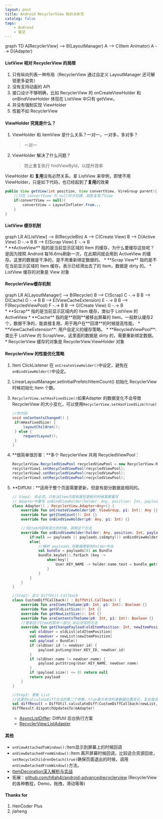 ```yaml
---
layout: post
title: Android RecyclerView 知识点补充
catalog: false
tags:
    - Android
    - 笔记
---
```




<div class="mermaid">
graph TD
A[RecyclerView] --> B(LayoutManager)
A --> C(Item Animator)
A --> D(Adapter)
</div>

#### ListView 相对 RecyclerView 的局限

1. 只有纵向列表一种布局（RecyclerView 通过自定义 LayoutManager 还可解锁更多姿势）
2. 没有支持动画的 API
3.  接口设计不够明确，比如 RecyclerView 的 onCreateViewHolder 和 onBindViewHolder 体现在 ListView 中只有 getView。
4. 并没有强制实现 ViewHolder
5. 性能不如 RecyclerView

#### ViewHolder 究竟是什么？

1. ViewHolder 和 itemView 是什么关系？一对一，一对多，多对多？

   > 一对一

2. ViewHolder 解决了什么问题？

   > 防止重复执行 findViewById，以提升效率

ViewHolder 和 **复用**没有必然关系，拿 ListView  来举例，即使不用 ViewHolder，只是如下代码，也已经起到了**复用**的效果
```java
public View getView(int position, View convertView, VireGroup parent){
	//只在 convertView 为 null时才创建，就是复用了View
	if(convertView == null){
		convertView = LayoutInflater.from...
	}
}
```



#### ListView 缓存机制

<div class="mermaid">
graph LR
A[ListView] --> B(RecycleBin)
A --> C(Create View)
B --> D(Active View)
D -.-> B
B --> E(Scrap View)
E -.-> B
</div>
* **ActiveView** 指的是当前显示区域的 Item 的缓存，为什么要缓存这些呢？是因为按照 Android   每16.6ms刷新一次，在此期间就会用到 ActiveView 的缓存。这里的数据是干净的，是不用重新绑定数据的。
* **Scrap View** 指的是不在当前显示区域的 Item 缓存，表示已经滑出去了的 Item，数据是 dirty 的。
* ListView 缓存的对象是 View 对象

#### RecyclerView缓存机制

<div class="mermaid">
graph LR
A[LayoutManager] --> B(Recycler)
B --> C(Scrap)
C -.-> B
B --> D(Cache)
D -.-> B
B --> E(ViewCacheExtension)
E -.-> B
B --> F(RecycledViewPool)
F -.-> B
B --> G(Create View)
G -.-> B
</div>
* **Scrap** 指的是当前显示区域内的 Item 缓存，类似于 ListView 的 ActiveView
* **Cache** 指的是**刚刚**被移出屏幕的 Item，一般默认缓存2个，数据干净的，能直接复用。用于用户在**回滑**的时候提高性能。
* **ViewCacheExtension**: 用户自定义的缓存策略。
* **RecycledViewPool**: 类比于 ListView 的 ScrapView，这里面的数据是 dirty 的，需要重新绑定数据。
* RecyclerView 缓存的对象是 RecyclerView.ViewHolder 对象

#### RecyclerView  的性能优化策略

1. Item ClickListener 在 `onCreateViewHolder()`中设定，避免在`onBindViewHolder()`中设定。

2. LinearLayoutManager.setInitialPrefetchItemCount() 初始化 RecyclerView 时候初始化 Item 个数。

3. `RecyclerView.setHasFixedSize()`如果Adapter 的数据变化不会导致 RecyclerView 的大小变化，可以使用`RecyclerView.setHasFixedSize(true)`

   ```java
   //伪代码
   void onContentsChanged() {
   	if(mHasFixedSize) {
   		layoutChildren();
   	} else {
   		requestLayout();
   	}
   }
   ```

4. **很简单很厉害：**多个 RecyclerView 共用 RecycledViewPool：

   ```java
   RecyclerView.RecycledViewPool recycledViewPool = new RecyclerView.RecycledViewPool();
   recyclerView1.setRecycledViewPool(recycledViewPool);
   recyclerView2.setRecycledViewPool(recycledViewPool);
   recyclerView3.setRecycledViewPool(recycledViewPool);
   ```

5. **DiffUtil：**适用于整个页面需要更新，但是有部分数据是相同的。

   ```kotlin
   // Step1: 非必须，只有当Item内部有属性更新的时候需要重写
   // Adapter中重写 onBindViewHolder(holder: Any, position: Int, payloads: MutableList<Any>)方法
   class Adapter() : RecyclerView.Adapter<Any>() {
       override fun onCreateViewHolder(p0: ViewGroup, p1: Int): Any {}
       override fun getItemCount(): Int {}
       override fun onBindViewHolder(p0: Any, p1: Int) {}
   
       //当Item内部有变化的时候，调用这个方法
       override fun onBindViewHolder(holder: Any, position: Int, payloads: MutableList<Any>) {
           if(null == payloads || payloads.isEmpty()) onBindViewHolder(holder,position)
           else{
               //解析 payloads,将数据更新到holder中去
               val bundle = payloads[0] as Bundle
               bundle.keySet().forEach {key -> 
                   when(key){
                       User.KEY_NAME -> holder.name.text = bundle.get(key)
                   }
               }
           }
       }
   }
   
   //Step2: 定义 DiffUtil.Callback
   class CustomDiffCallback() : DiffUtil.Callback() {
       override fun areItemsTheSame(p0: Int, p1: Int): Boolean {}
       override fun getOldListSize(): Int {}
       override fun getNewListSize(): Int {}
       override fun areContentsTheSame(p0: Int, p1: Int): Boolean {}
       //更新这个Item的其中一部分,非必须写的方法
       override fun getChangePayload(oldItemPosition: Int, newItemPosition: Int): Any? {
           val oldUser = oldList[oldItemPosition]
           val newUser = newList[newItemPosition]
           val payload = Bundle()
           if (oldUser.id != newUser.id) {
               payload.putLong(User.KEY_ID, newUser.id)
           }
           if (oldUser.name != newUser.name) {
               payload.putString(User.KEY_NAME, newUser.name)
           }
           if (payload.size() <= 0) return null
           return payload
       }
   }
   
   //Step3: 更新 List
   //这里的calculateDiff方法的第二个参数，true表示考虑列表数据位置变化，复杂度会变为O(n²)
   val diffResult = DiffUtil.calculateDiff(CustomDiffCallback(newList, oldList), false)
   diffResult.dispatchUpdatesTo(mAdapter)
   ```

   * [AsyncListDiffer](https://developer.android.com/reference/androidx/recyclerview/widget/AsyncListDiffer): DiffUtil 后台执行方案
   * [RecyclerView.ListAdapter](https://developer.android.com/reference/androidx/recyclerview/widget/ListAdapter)

#### 其他

* `onViewAttachedToWindow():`Item显示到屏幕上的时候回调
* `onViewDetachedFromWindow():`Item 离开屏幕时候回调，比较适合资源回收，`setRecycleChildrenDetach(true)`确保页面退出的时候，调用`onViewDetachedFromWindow()`方法。
* [ItemDecoration深入解析与实战](https://www.jianshu.com/p/f41db270d5fe)
* 拓展：[github.com/h6ah4i/android-advancedrecyclerview](https://github.com/h6ah4i/android-advancedrecyclerview) (RecyclerView的各种教程，Demo，拖拽，滑动等等)

#### Thanks for

1. HenCoder Plus
2. jiaheng







